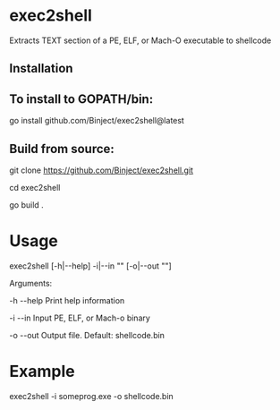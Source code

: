 # exec2shell
Extracts TEXT section of a PE, ELF, or Mach-O executable to shellcode


## Installation

## To install to GOPATH/bin:

go install github.com/Binject/exec2shell@latest

## Build from source:

git clone https://github.com/Binject/exec2shell.git

cd exec2shell

go build .


# Usage

exec2shell [-h|--help] -i|--in "<value>" [-o|--out "<value>"]

Arguments:

  -h  --help  Print help information
  
  -i  --in    Input PE, ELF, or Mach-o binary
  
  -o  --out   Output file. Default: shellcode.bin
  
  
# Example
  
exec2shell -i someprog.exe -o shellcode.bin
